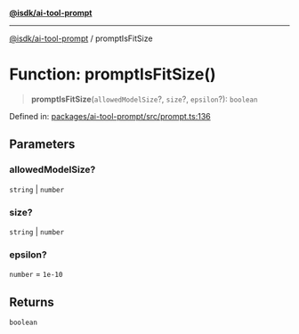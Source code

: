 [**@isdk/ai-tool-prompt**](../README.md)

***

[@isdk/ai-tool-prompt](../globals.md) / promptIsFitSize

# Function: promptIsFitSize()

> **promptIsFitSize**(`allowedModelSize`?, `size`?, `epsilon`?): `boolean`

Defined in: [packages/ai-tool-prompt/src/prompt.ts:136](https://github.com/isdk/ai-tool-prompt.js/blob/5d368d8899626a821fe173e7f1920ac7286cfdcb/src/prompt.ts#L136)

## Parameters

### allowedModelSize?

`string` | `number`

### size?

`string` | `number`

### epsilon?

`number` = `1e-10`

## Returns

`boolean`
